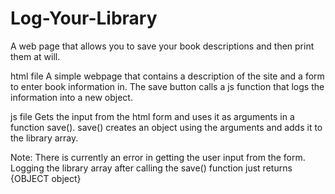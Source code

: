 # Log-Your-Library
A web page that allows you to save your book descriptions and then print them at will.

html file
  A simple webpage that contains a description of the site and a form to enter book information in. The save button calls a js function that logs the information into a new object.

js file
  Gets the input from the html form and uses it as arguments in a function save(). save() creates an object using the arguments and adds it to the library array.

Note: There is currently an error in getting the user input from the form. Logging the library array after calling the save() function just returns {OBJECT object}
